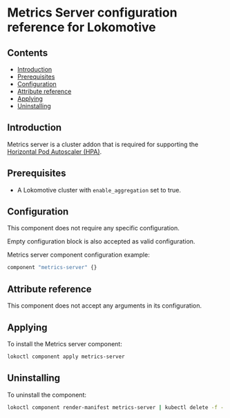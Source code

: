 # Metrics Server configuration reference for Lokomotive

## Contents

* [Introduction](#introduction)
* [Prerequisites](#prerequisites)
* [Configuration](#configuration)
* [Attribute reference](#attribute-reference)
* [Applying](#applying)
* [Uninstalling](#uninstalling)

## Introduction

Metrics server is a cluster addon that is required for supporting the [Horizontal Pod Autoscaler
(HPA)](https://kubernetes.io/docs/tasks/run-application/horizontal-pod-autoscale/).

## Prerequisites

* A Lokomotive cluster with `enable_aggregation` set to true.

## Configuration

This component does not require any specific configuration.

Empty configuration block is also accepted as valid configuration.

Metrics server component configuration example:

```tf
component "metrics-server" {}
```

## Attribute reference

This component does not accept any arguments in its configuration.

## Applying

To install the Metrics server component:

```bash
lokoctl component apply metrics-server
```

## Uninstalling

To uninstall the component:

```bash
lokoctl component render-manifest metrics-server | kubectl delete -f -
```

